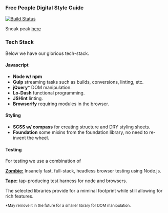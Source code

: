 ### Free People Digital Style Guide
[![Build Status](https://travis-ci.org/freepeople/styleguide.svg?branch=master)](https://travis-ci.org/freepeople/styleguide)

Sneak peak [here](https://rawgit.com/freepeople/styleguide/master/index.html)

### Tech Stack
Below we have our glorious tech-stack.

#### Javascript
* **Node w/ npm** 
* **Gulp** streaming tasks such as builds, conversions, linting, etc.
* **jQuery*** DOM manipulation.
* **Lo-Dash** functional programming.
* **JSHint** linting.
* **Browserify** requiring modules in the browser.

#### Styling
* **SCSS w/ compass** for creating structure and DRY styling sheets.
* **Foundation** some mixins from the foundation library, no need to re-invent the wheel.

#### Testing
For testing we use a combination of

[**Zombie:**](https://www.npmjs.org/package/zombie) Insanely fast, full-stack, headless browser testing using Node.js.

[**Tape:**](https://www.npmjs.org/package/tape) tap-producing test harness for node and browsers.

The selected libraries provide for a miminal footprint while still allowing for rich features.


<sub>*May remove it in the future for a smaller library for DOM manipulation.</sub>